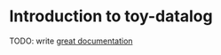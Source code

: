 # Introduction to toy-datalog

TODO: write [great documentation](http://jacobian.org/writing/what-to-write/)
